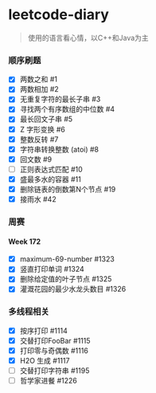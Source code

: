 # leetcode-diary

> 使用的语言看心情，以C++和Java为主

### 顺序刷题

- [x] 两数之和 #1
- [x] 两数相加 #2
- [x] 无重复字符的最长子串 #3    
- [x] 寻找两个有序数组的中位数 #4
- [x] 最长回文子串 #5
- [x] Z 字形变换 #6
- [x] 整数反转 #7
- [x] 字符串转换整数 (atoi) #8   
- [x] 回文数 #9 
- [ ] 正则表达式匹配 #10    
- [x] 盛最多水的容器 #11
- [x] 删除链表的倒数第N个节点 #19
- [x] 接雨水 #42

### 周赛
#### Week 172

- [x] maximum-69-number #1323
- [x] 竖直打印单词 #1324
- [x] 删除给定值的叶子节点 #1325    
- [x] 灌溉花园的最少水龙头数目 #1326

### 多线程相关
- [x] 按序打印 #1114
- [x] 交替打印FooBar #1115 
- [x] 打印零与奇偶数 #1116
- [x] H2O 生成 #1117  
- [ ] 交替打印字符串 #1195
- [ ] 哲学家进餐 #1226